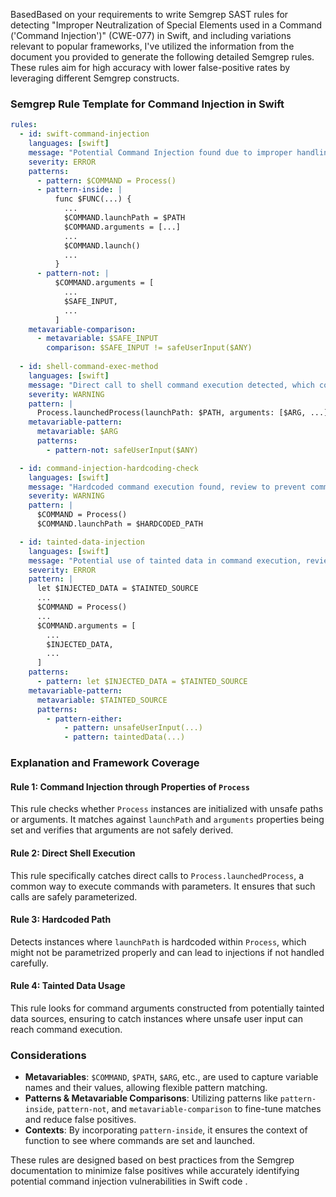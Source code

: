 BasedBased on your requirements to write Semgrep SAST rules for detecting "Improper Neutralization of Special Elements used in a Command ('Command Injection')" (CWE-077) in Swift, and including variations relevant to popular frameworks, I've utilized the information from the document you provided to generate the following detailed Semgrep rules. These rules aim for high accuracy with lower false-positive rates by leveraging different Semgrep constructs.

### Semgrep Rule Template for Command Injection in Swift

```yaml
rules:
  - id: swift-command-injection
    languages: [swift]
    message: "Potential Command Injection found due to improper handling of command-line inputs"
    severity: ERROR
    patterns:
      - pattern: $COMMAND = Process()
      - pattern-inside: |
          func $FUNC(...) {
            ...
            $COMMAND.launchPath = $PATH
            $COMMAND.arguments = [...]
            ...
            $COMMAND.launch()
            ...
          }
      - pattern-not: |
          $COMMAND.arguments = [
            ...
            $SAFE_INPUT,
            ...
          ]
    metavariable-comparison:
      - metavariable: $SAFE_INPUT
        comparison: $SAFE_INPUT != safeUserInput($ANY)
      
  - id: shell-command-exec-method
    languages: [swift]
    message: "Direct call to shell command execution detected, which could lead to command injection"
    severity: WARNING
    pattern: |
      Process.launchedProcess(launchPath: $PATH, arguments: [$ARG, ...])
    metavariable-pattern:
      metavariable: $ARG
      patterns:
        - pattern-not: safeUserInput($ANY)

  - id: command-injection-hardcoding-check
    languages: [swift]
    message: "Hardcoded command execution found, review to prevent command injection"
    severity: WARNING
    pattern: |
      $COMMAND = Process()
      $COMMAND.launchPath = $HARDCODED_PATH

  - id: tainted-data-injection
    languages: [swift]
    message: "Potential use of tainted data in command execution, review for command injection risk"
    severity: ERROR
    pattern: |
      let $INJECTED_DATA = $TAINTED_SOURCE
      ...
      $COMMAND = Process()
      ...
      $COMMAND.arguments = [
        ...
        $INJECTED_DATA,
        ...
      ]
    patterns:
      - pattern: let $INJECTED_DATA = $TAINTED_SOURCE
    metavariable-pattern:
      metavariable: $TAINTED_SOURCE
      patterns:
        - pattern-either:
            - pattern: unsafeUserInput(...)
            - pattern: taintedData(...)

```

### Explanation and Framework Coverage

#### Rule 1: Command Injection through Properties of `Process`
This rule checks whether `Process` instances are initialized with unsafe paths or arguments. It matches against `launchPath` and `arguments` properties being set and verifies that arguments are not safely derived.

#### Rule 2: Direct Shell Execution
This rule specifically catches direct calls to `Process.launchedProcess`, a common way to execute commands with parameters. It ensures that such calls are safely parameterized.

#### Rule 3: Hardcoded Path
Detects instances where `launchPath` is hardcoded within `Process`, which might not be parametrized properly and can lead to injections if not handled carefully.

#### Rule 4: Tainted Data Usage
This rule looks for command arguments constructed from potentially tainted data sources, ensuring to catch instances where unsafe user input can reach command execution.

### Considerations
- **Metavariables**: `$COMMAND`, `$PATH`, `$ARG`, etc., are used to capture variable names and their values, allowing flexible pattern matching.
- **Patterns & Metavariable Comparisons**: Utilizing patterns like `pattern-inside`, `pattern-not`, and `metavariable-comparison` to fine-tune matches and reduce false positives.
- **Contexts**: By incorporating `pattern-inside`, it ensures the context of function to see where commands are set and launched.

These rules are designed based on best practices from the Semgrep documentation to minimize false positives while accurately identifying potential command injection vulnerabilities in Swift code    .